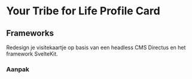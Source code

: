 # Your Tribe for Life Profile Card

## Frameworks

Redesign je visitekaartje op basis van een headless CMS Directus en het framework SvelteKit.


### Aanpak
